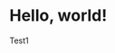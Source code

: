 <html>
<head>
<title>Колупахо Даниил Олегович</title>
</head>
<body>
<h1>Hello, world!</h1>
<p>Test1</p>
</body>
</html>
